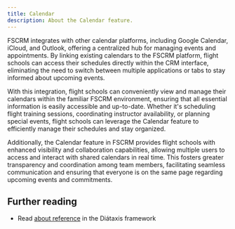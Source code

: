 ```yaml
---
title: Calendar
description: About the Calendar feature.
---
```


FSCRM integrates with other calendar platforms, including Google Calendar, iCloud, and Outlook, offering a centralized hub for managing events and appointments. By linking existing calendars to the FSCRM platform, flight schools can access their schedules directly within the CRM interface, eliminating the need to switch between multiple applications or tabs to stay informed about upcoming events.

With this integration, flight schools can conveniently view and manage their calendars within the familiar FSCRM environment, ensuring that all essential information is easily accessible and up-to-date. Whether it's scheduling flight training sessions, coordinating instructor availability, or planning special events, flight schools can leverage the Calendar feature to efficiently manage their schedules and stay organized.

Additionally, the Calendar feature in FSCRM provides flight schools with enhanced visibility and collaboration capabilities, allowing multiple users to access and interact with shared calendars in real time. This fosters greater transparency and coordination among team members, facilitating seamless communication and ensuring that everyone is on the same page regarding upcoming events and commitments.


## Further reading

- Read [about reference](https://diataxis.fr/reference/) in the Diátaxis framework